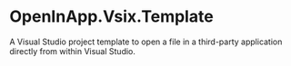 # OpenInApp.Vsix.Template

A Visual Studio project template to open a file in a third-party application directly from within Visual Studio.